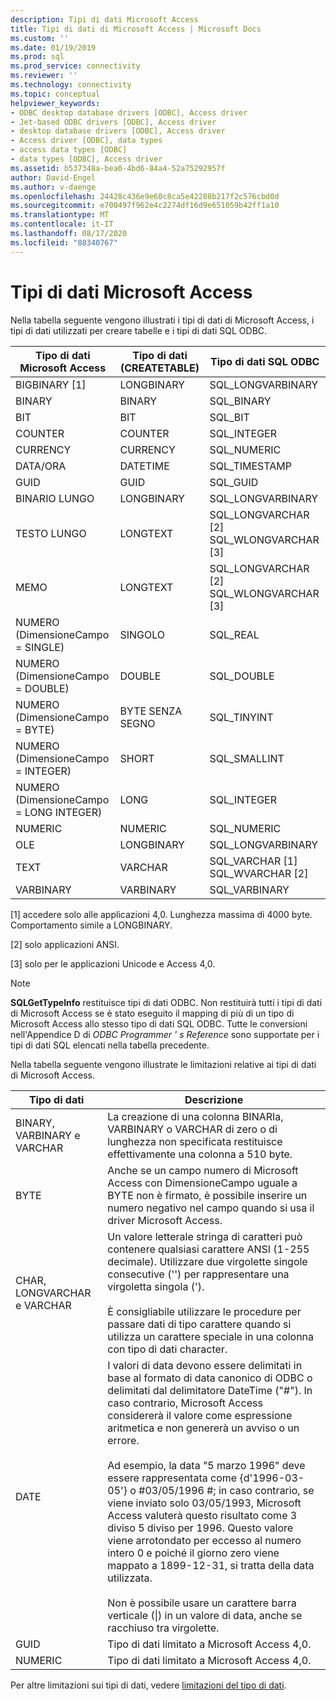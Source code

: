 ```yaml
---
description: Tipi di dati Microsoft Access
title: Tipi di dati di Microsoft Access | Microsoft Docs
ms.custom: ''
ms.date: 01/19/2019
ms.prod: sql
ms.prod_service: connectivity
ms.reviewer: ''
ms.technology: connectivity
ms.topic: conceptual
helpviewer_keywords:
- ODBC desktop database drivers [ODBC], Access driver
- Jet-based ODBC drivers [ODBC], Access driver
- desktop database drivers [ODBC], Access driver
- Access driver [ODBC], data types
- access data types [ODBC]
- data types [ODBC], Access driver
ms.assetid: b537348a-bea0-4bd6-84a4-52a75292957f
author: David-Engel
ms.author: v-daenge
ms.openlocfilehash: 24428c436e9e60c8ca5e42288b217f2c576cbd0d
ms.sourcegitcommit: e700497f962e4c2274df16d9e651059b42ff1a10
ms.translationtype: MT
ms.contentlocale: it-IT
ms.lasthandoff: 08/17/2020
ms.locfileid: "88340767"
---
```

# <a name="microsoft-access-data-types"></a>Tipi di dati Microsoft Access
Nella tabella seguente vengono illustrati i tipi di dati di Microsoft Access, i tipi di dati utilizzati per creare tabelle e i tipi di dati SQL ODBC.  
  
|Tipo di dati Microsoft Access|Tipo di dati (CREATETABLE)|Tipo di dati SQL ODBC|  
|--------------------------------|-------------------------------|------------------------|  
|BIGBINARY [1]|LONGBINARY|SQL_LONGVARBINARY|  
|BINARY|BINARY|SQL_BINARY|  
|BIT|BIT|SQL_BIT|  
|COUNTER|COUNTER|SQL_INTEGER|  
|CURRENCY|CURRENCY|SQL_NUMERIC|  
|DATA/ORA|DATETIME|SQL_TIMESTAMP|  
|GUID|GUID|SQL_GUID|  
|BINARIO LUNGO|LONGBINARY|SQL_LONGVARBINARY|  
|TESTO LUNGO|LONGTEXT|SQL_LONGVARCHAR [2] SQL_WLONGVARCHAR [3]|  
|MEMO|LONGTEXT|SQL_LONGVARCHAR [2] SQL_WLONGVARCHAR [3]|  
|NUMERO (DimensioneCampo = SINGLE)|SINGOLO|SQL_REAL|  
|NUMERO (DimensioneCampo = DOUBLE)|DOUBLE|SQL_DOUBLE|  
|NUMERO (DimensioneCampo = BYTE)|BYTE SENZA SEGNO|SQL_TINYINT|  
|NUMERO (DimensioneCampo = INTEGER)|SHORT|SQL_SMALLINT|  
|NUMERO (DimensioneCampo = LONG INTEGER)|LONG|SQL_INTEGER|  
|NUMERIC|NUMERIC|SQL_NUMERIC|  
|OLE|LONGBINARY|SQL_LONGVARBINARY|  
|TEXT|VARCHAR|SQL_VARCHAR [1] SQL_WVARCHAR [2]|  
|VARBINARY|VARBINARY|SQL_VARBINARY|  
  
 [1] accedere solo alle applicazioni 4,0. Lunghezza massima di 4000 byte. Comportamento simile a LONGBINARY.  
  
 [2] solo applicazioni ANSI.  
  
 [3] solo per le applicazioni Unicode e Access 4,0.  
  
> [!NOTE]  
>  **SQLGetTypeInfo** restituisce tipi di dati ODBC. Non restituirà tutti i tipi di dati di Microsoft Access se è stato eseguito il mapping di più di un tipo di Microsoft Access allo stesso tipo di dati SQL ODBC. Tutte le conversioni nell'Appendice D di *ODBC Programmer ' s Reference* sono supportate per i tipi di dati SQL elencati nella tabella precedente.  
  
 Nella tabella seguente vengono illustrate le limitazioni relative ai tipi di dati di Microsoft Access.  
  
|Tipo di dati|Descrizione|  
|---------------|-----------------|  
|BINARY, VARBINARY e VARCHAR|La creazione di una colonna BINARIa, VARBINARY o VARCHAR di zero o di lunghezza non specificata restituisce effettivamente una colonna a 510 byte.|  
|BYTE|Anche se un campo numero di Microsoft Access con DimensioneCampo uguale a BYTE non è firmato, è possibile inserire un numero negativo nel campo quando si usa il driver Microsoft Access.|  
|CHAR, LONGVARCHAR e VARCHAR|Un valore letterale stringa di caratteri può contenere qualsiasi carattere ANSI (1-255 decimale). Utilizzare due virgolette singole consecutive ('') per rappresentare una virgoletta singola (').<br /><br /> È consigliabile utilizzare le procedure per passare dati di tipo carattere quando si utilizza un carattere speciale in una colonna con tipo di dati character.|  
|DATE|I valori di data devono essere delimitati in base al formato di data canonico di ODBC o delimitati dal delimitatore DateTime ("#"). In caso contrario, Microsoft Access considererà il valore come espressione aritmetica e non genererà un avviso o un errore.<br /><br /> Ad esempio, la data "5 marzo 1996" deve essere rappresentata come {d'1996-03-05'} o #03/05/1996 #; in caso contrario, se viene inviato solo 03/05/1993, Microsoft Access valuterà questo risultato come 3 diviso 5 diviso per 1996. Questo valore viene arrotondato per eccesso al numero intero 0 e poiché il giorno zero viene mappato a 1899-12-31, si tratta della data utilizzata.<br /><br /> Non è possibile usare un carattere barra verticale (&#124;) in un valore di data, anche se racchiuso tra virgolette.|  
|GUID|Tipo di dati limitato a Microsoft Access 4,0.|  
|NUMERIC|Tipo di dati limitato a Microsoft Access 4,0.|  
  
 Per altre limitazioni sui tipi di dati, vedere [limitazioni del tipo di dati](../../odbc/microsoft/data-type-limitations.md).
